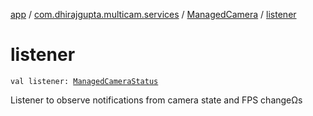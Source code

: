[app](../../index.md) / [com.dhirajgupta.multicam.services](../index.md) / [ManagedCamera](index.md) / [listener](./listener.md)

# listener

`val listener: `[`ManagedCameraStatus`](../../com.dhirajgupta.multicam.interfaces/-managed-camera-status/index.md)

Listener to observe notifications from camera state and FPS changeΩs


